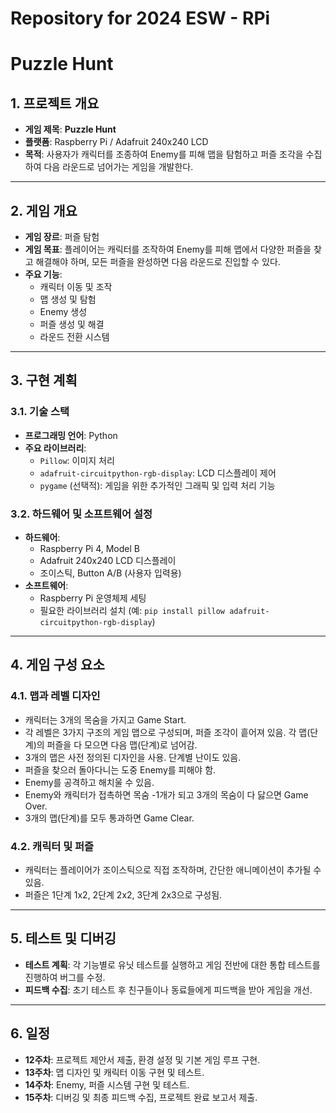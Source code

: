 # Repository for 2024 ESW - RPi

# Puzzle Hunt

## 1. 프로젝트 개요

- **게임 제목**: **Puzzle Hunt**
- **플랫폼**: Raspberry Pi / Adafruit 240x240 LCD
- **목적**: 사용자가 캐릭터를 조종하여 Enemy를 피해 맵을 탐험하고 퍼즐 조각을 수집하여 다음 라운드로 넘어가는 게임을 개발한다.

---

## 2. 게임 개요

- **게임 장르**: 퍼즐 탐험
- **게임 목표**: 플레이어는 캐릭터를 조작하여 Enemy를 피해 맵에서 다양한 퍼즐을 찾고 해결해야 하며, 모든 퍼즐을 완성하면 다음 라운드로 진입할 수 있다.
- **주요 기능**:
    - 캐릭터 이동 및 조작
    - 맵 생성 및 탐험
    - Enemy 생성
    - 퍼즐 생성 및 해결
    - 라운드 전환 시스템

---

## 3. 구현 계획

### 3.1. 기술 스택

- **프로그래밍 언어**: Python
- **주요 라이브러리**:
    - `Pillow`: 이미지 처리
    - `adafruit-circuitpython-rgb-display`: LCD 디스플레이 제어
    - `pygame` (선택적): 게임을 위한 추가적인 그래픽 및 입력 처리 기능

### 3.2. 하드웨어 및 소프트웨어 설정

- **하드웨어**:
    - Raspberry Pi 4, Model B
    - Adafruit 240x240 LCD 디스플레이
    - 조이스틱, Button A/B (사용자 입력용)
- **소프트웨어**:
    - Raspberry Pi 운영체제 세팅
    - 필요한 라이브러리 설치 (예: `pip install pillow adafruit-circuitpython-rgb-display`)

---

## 4. 게임 구성 요소

### 4.1. 맵과 레벨 디자인

- 캐릭터는 3개의 목숨을 가지고 Game Start.
- 각 레벨은 3가지 구조의 게임 맵으로 구성되며, 퍼즐 조각이 흩어져 있음. 각 맵(단계)의 퍼즐을 다 모으면 다음 맵(단계)로 넘어감.
- 3개의 맵은 사전 정의된 디자인을 사용. 단계별 난이도 있음.
- 퍼즐을 찾으러 돌아다니는 도중 Enemy를 피해야 함.
- Enemy를 공격하고 해치울 수 있음.
- Enemy와 캐릭터가 접촉하면 목숨 -1개가 되고 3개의 목숨이 다 닳으면 Game Over.
- 3개의 맵(단계)를 모두 통과하면 Game Clear.

### 4.2. 캐릭터 및 퍼즐

- 캐릭터는 플레이어가 조이스틱으로 직접 조작하며, 간단한 애니메이션이 추가될 수 있음.
- 퍼즐은 1단계 1x2, 2단계 2x2, 3단계 2x3으로 구성됨.

---

## 5. 테스트 및 디버깅

- **테스트 계획**: 각 기능별로 유닛 테스트를 실행하고 게임 전반에 대한 통합 테스트를 진행하여 버그를 수정.
- **피드백 수집**: 초기 테스트 후 친구들이나 동료들에게 피드백을 받아 게임을 개선.

---

## 6. 일정

- **12주차**: 프로젝트 제안서 제출, 환경 설정 및 기본 게임 루프 구현.
- **13주차**: 맵 디자인 및 캐릭터 이동 구현 및 테스트.
- **14주차**: Enemy, 퍼즐 시스템 구현 및 테스트.
- **15주차**: 디버깅 및 최종 피드백 수집, 프로젝트 완료 보고서 제출.
